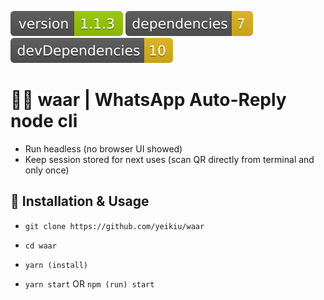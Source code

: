 <img src=".ci_badges/npm-version-badge.svg" /> <img src=".ci_badges/npm-dependencies-badge.svg" /> <img src=".ci_badges/npm-devdependencies-badge.svg" />

# 🤖💬 waar | WhatsApp Auto-Reply node cli

- Run headless (no browser UI showed) 
- Keep session stored for next uses (scan QR directly from terminal and only once)

## 📝 Installation & Usage

- `git clone https://github.com/yeikiu/waar`

- `cd waar`

- `yarn (install)`

- `yarn start` OR `npm (run) start`
